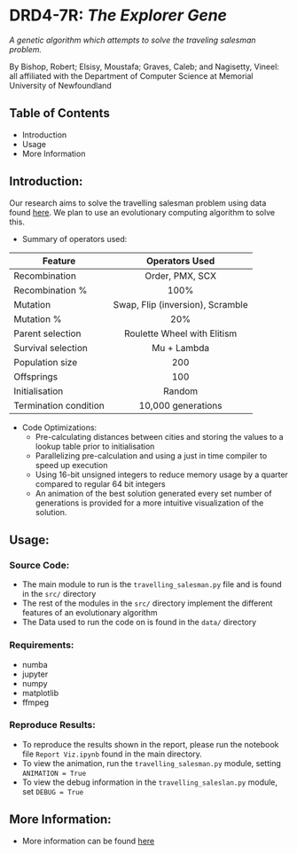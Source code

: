 # DRD4-7R: _The Explorer Gene_
*A genetic algorithm which attempts to solve the traveling salesman problem.*

By Bishop, Robert; Elsisy, Moustafa; Graves, Caleb; and Nagisetty, Vineel: all affiliated with the Department of Computer Science at Memorial University of Newfoundland

## Table of Contents
* Introduction
* Usage
* More Information

## Introduction:
Our research aims to solve the travelling salesman problem using data found [here](http://www.math.uwaterloo.ca/tsp/world/countries.html#WI).  We plan to use an evolutionary computing algorithm to solve this.

* Summary of operators used:

| Feature               | Operators Used                   |
|-----------------------|:--------------------------------:|
| Recombination         | Order, PMX, SCX                  |
| Recombination %       | 100%                             |
| Mutation              | Swap, Flip (inversion), Scramble |
| Mutation %            | 20%                              |
| Parent selection      | Roulette Wheel with Elitism      |
| Survival selection    | Mu + Lambda                      |
| Population size       | 200                              |
| Offsprings            | 100                              |
| Initialisation        | Random                           |
| Termination condition | 10,000 generations               |

* Code Optimizations: 
  * Pre-calculating distances between cities and storing the values to a lookup table prior to initialisation
  * Parallelizing pre-calculation and using a just in time compiler to speed up execution
  * Using 16-bit unsigned integers to reduce memory usage by a quarter compared to regular 64 bit integers
  * An animation of the best solution generated every set number of generations is provided for a more intuitive visualization of the solution.
 
 ## Usage:
 ### Source Code:
 * The main module to run is the `travelling_salesman.py` file and is found in the `src/` directory
 * The rest of the modules in the `src/` directory implement the different features of an evolutionary algorithm
 * The Data used to run the code on is found in the `data/` directory
 
 ### Requirements:
 * numba
 * jupyter
 * numpy
 * matplotlib
 * ffmpeg
 
 ### Reproduce Results:
 * To reproduce the results shown in the report, please run the notebook file `Report Viz.ipynb` found in the main directory. 
 * To view the animation, run the `travelling_salesman.py` module, setting `ANIMATION = True`
 * To view the debug information in the `travelling_saleslan.py` module, set `DEBUG = True` 
 
 ## More Information: 
 - More information can be found [here](https://github.com/Zerocrossing/DRD4-7R/blob/master/3201_Explorer_Gene.pdf)
